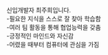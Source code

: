 신입개발자 최주희입니다. <br>
-필요한 지식을 스스로 잘 찾아 학습함<br>
-여러 팀 활동을 통해 협업능력을 갖춤<br>
-긍정적인 마인드와 자신감<br>
-어렸을 때부터 컴퓨터에 관심을 가짐
